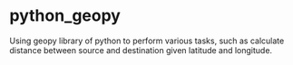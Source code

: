 # python_geopy
Using geopy library of python to perform various tasks, such as calculate distance between source and destination given latitude and longitude.
